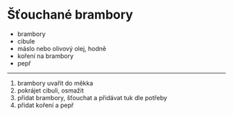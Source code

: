 # Šťouchané brambory

* brambory
* cibule
* máslo nebo olivový olej, hodně
* koření na brambory
* pepř

---

1. brambory uvařit do měkka
2. pokrájet cibuli, osmažit
3. přidat brambory, šťouchat a přidávat tuk dle potřeby
4. přidat koření a pepř
